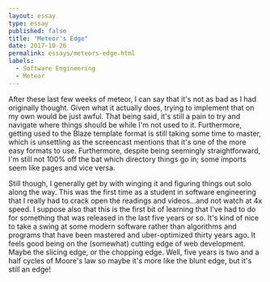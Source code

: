 ```yaml
---
layout: essay
type: essay
published: false
title: "Meteor's Edge"
date: 2017-10-26
permalink: essays/meteors-edge.html
labels:
  - Software Engineering
  - Meteor
---
```


After these last few weeks of meteor, I can say that it's not as bad as I had originally thought. Given what it actually does, trying to implement that on my own would be just awful. That being said, it's still a pain to try and navigate where things should be while I'm not used to it. Furthermore, getting used to the Blaze template format is still taking some time to master, which is unsettling as the screencast mentions that it's one of the more easy formats to use. Furthermore, despite being seemingly straightforward, I'm still not 100% off the bat which directory things go in; some imports seem like pages and vice versa.

Still though, I generally get by with winging it and figuring things out solo along the way. This was the first time as a student in software engineering that I really had to crack open the readings and videos...and not watch at 4x speed. I suppose also that this is the first bit of learning that I've had to do for something that was released in the last five years or so. It's kind of nice to take a swing at some modern software rather than algorithms and programs that have been mastered and uber-optimized thirty years ago. It feels good being on the (somewhat) cutting edge of web development. Maybe the slicing edge, or the chopping edge. Well, five years is two and a half cycles of Moore's law so maybe it's more like the blunt edge, but it's still an edge!
